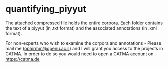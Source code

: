 # quantifying_piyyut

The attached compressed file holds the entire corpora. Each folder contains the text of a piyyut (in .txt format) and the associated annotations (in .xml format).

For non-experts who wish to examine the corpora and annotations - Please mail me (ophirmm@openu.ac.il) and I will grant you access to the projects in CATMA. In order to do so you would need to open a CATMA account on https://catma.de
